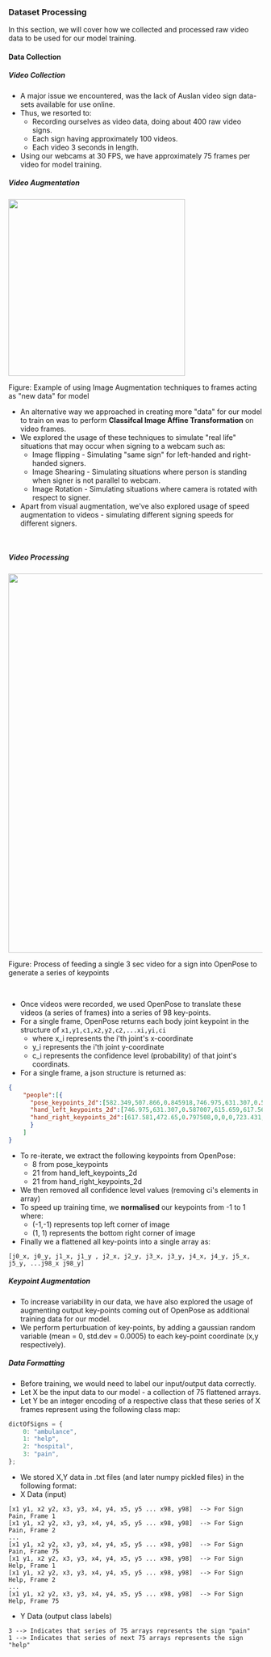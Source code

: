 ### Dataset Processing

In this section, we will cover how we collected and processed raw video data to be used for our model training. 

#### Data Collection

##### Video Collection
* A major issue we encountered, was the lack of Auslan video sign data-sets available for use online.
* Thus, we resorted to:
  * Recording ourselves as video data, doing about 400 raw video signs.
  * Each sign having approximately 100 videos.
  * Each video 3 seconds in length.
* Using our webcams at 30 FPS, we have approximately 75 frames per video for model training.  

##### Video Augmentation

<div class="center-align">
    <img width=350px, height=auto, src="images/DataProcessing/ImgTransform.png">
    <p>Figure: Example of using Image Augmentation techniques to frames acting as "new data" for model </p>
</div>

* An alternative way we approached in creating more "data" for our model to train on was to perform **Classifcal Image Affine Transformation** on video frames.
* We explored the usage of these techniques to simulate "real life" situations that may occur when signing to a webcam such as:
  * Image flipping - Simulating "same sign" for left-handed and right-handed signers.
  * Image Shearing - Simulating situations where person is standing when signer is not parallel to webcam.
  * Image Rotation - Simulating situations where camera is rotated with respect to signer.
* Apart from visual augmentation, we've also explored usage of speed augmentation to videos - simulating different signing speeds for different signers.

<br>

##### Video Processing

<div class="center-align">
    <img width=750px, height=auto, src="images/DataProcessing/TranslateInTime.png">
    <p>Figure: Process of feeding a single 3 sec video for a sign into OpenPose to generate a series of keypoints </p>
</div>
<br>

* Once videos were recorded, we used OpenPose to translate these videos (a series of frames) into a series of 98 key-points.
* For a single frame, OpenPose returns each body joint keypoint in the structure of `x1,y1,c1,x2,y2,c2,...xi,yi,ci` 
  * where x_i represents the i'th joint's x-coordinate
  * y_i represents the i'th joint y-coordinate
  * c_i represents the confidence level (probability) of that joint's coordinats.
* For a single frame, a json structure is returned as:
```json
{
    "people":[{
      "pose_keypoints_2d":[582.349,507.866,0.845918,746.975,631.307,0.587007,...],
      "hand_left_keypoints_2d":[746.975,631.307,0.587007,615.659,617.567,0.377899,...],
      "hand_right_keypoints_2d":[617.581,472.65,0.797508,0,0,0,723.431,462.783,0.88765,...]
      }
    ]
}
```
* To re-iterate, we extract the following keypoints from OpenPose:
  * 8 from pose_keypoints
  * 21 from hand_left_keypoints_2d
  * 21 from hand_right_keypoints_2d
* We then removed all confidence level values (removing ci's elements in array)
* To speed up training time, we **normalised** our keypoints from -1 to 1 where:
  * (-1,-1) represents top left corner of image
  * (1, 1) represents the bottom right corner of image
* Finally we a flattened all key-points into a single array as:
```
[j0_x, j0_y, j1_x, j1_y , j2_x, j2_y, j3_x, j3_y, j4_x, j4_y, j5_x, j5_y, ...j98_x j98_y]
```

##### Keypoint Augmentation
* To increase variability in our data, we have also explored the usage of augmenting output key-points coming out of OpenPose as additional training data for our model.
* We perform perturbuation of key-points, by adding a gaussian random variable (mean = 0, std.dev = 0.0005) to each key-point coordinate (x,y respectively). 

##### Data Formatting 
* Before training, we would need to label our input/output data correctly.
* Let X be the input data to our model - a collection of 75 flattened arrays. 
* Let Y be an integer encoding of a respective class that these series of X frames represent using the following class map:
```javascript
dictOfSigns = {
    0: "ambulance",
    1: "help",
    2: "hospital",
    3: "pain",
};
```
* We stored X,Y data in .txt files (and later numpy pickled files) in the following format:
* X Data (input) 
```
[x1 y1, x2 y2, x3, y3, x4, y4, x5, y5 ... x98, y98]  --> For Sign Pain, Frame 1
[x1 y1, x2 y2, x3, y3, x4, y4, x5, y5 ... x98, y98]  --> For Sign Pain, Frame 2
...
[x1 y1, x2 y2, x3, y3, x4, y4, x5, y5 ... x98, y98]  --> For Sign Pain, Frame 75
[x1 y1, x2 y2, x3, y3, x4, y4, x5, y5 ... x98, y98]  --> For Sign Help, Frame 1
[x1 y1, x2 y2, x3, y3, x4, y4, x5, y5 ... x98, y98]  --> For Sign Help, Frame 2
...
[x1 y1, x2 y2, x3, y3, x4, y4, x5, y5 ... x98, y98]  --> For Sign Help, Frame 75
```
* Y Data (output class labels)
```
3 --> Indicates that series of 75 arrays represents the sign "pain"
1 --> Indicates that series of next 75 arrays represents the sign "help"
```



